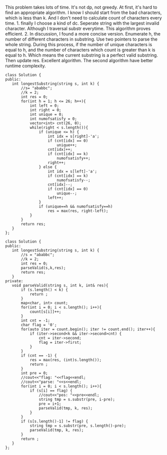 This problem takes lots of time. It's not dp, not greedy. At first, it's hard to find an appropriate algorithm. I know I should start from
the bad characters, which is less than k. And I don't need to calculate count of characters every time. 1. finally I choose a kind of 
dc. Seperate string with the largest invalid character. Although I traversal substr everytime. This algorithm proves efficient. 2. In discussion, 
I found a more concise version. Enumerate h, the number of different characters in substring. Use two pointers to parse the whole string.
During this process, if the number of unique characters is equal to h, and the number of characters which count is greater than k is equal to
 h. Which means the current substring is a perfect valid substring. Then update res. Excellent algorithm. The second algorithm have better runtime
 complexity.
 ```
 class Solution {
public:
    int longestSubstring(string s, int k) {
        //s= "ababbc";
        //k = 2;
        int res = 0;
        for(int h = 1; h <= 26; h++){
            int left = 0;
            int right = 0;
            int unique = 0;
            int numofsatisfy = 0;
            vector<int> cnt(26, 0);
            while(right < s.length()){
                if (unique <= h) {
                    int idx = s[right]-'a';
                    if (cnt[idx] == 0) 
                        unique++;
                    cnt[idx]++;
                    if (cnt[idx] == k) 
                        numofsatisfy++;
                    right++;
                } else {
                    int idx = s[left]-'a';
                    if (cnt[idx] == k) 
                        numofsatisfy--;
                    cnt[idx]--;
                    if (cnt[idx] == 0) 
                        unique--;
                    left++;
                }
                if (unique==h && numofsatisfy==h) 
                    res = max(res, right-left);
            }
        }
        return res;
    }
};
 ```
 ```
 class Solution {
public:
    int longestSubstring(string s, int k) {
        //s = "ababbc";
        //k = 2;
        int res = 0;
        parseValid(s,k,res);
        return res;
    }
private:
    void parseValid(string s, int k, int& res){
        if (s.length() < k) {
            return ;
        }
        map<char, int> count;
        for(int i = 0; i < s.length(); i++){
            count[s[i]]++;
        }
        int cnt = -1;
        char flag = '0';
        for(auto iter = count.begin(); iter != count.end(); iter++){
            if (iter->second<k && iter->second>cnt) {
                cnt = iter->second;
                flag = iter->first;
            }
        }
        if (cnt == -1) {
            res = max(res, (int)s.length());
            return ;
        }
        int pre = 0;
        //cout<<"flag: "<<flag<<endl;
        //cout<<"parse: "<<s<<endl;
        for(int i = 0; i < s.length(); i++){
            if (s[i] == flag) {
                //cout<<"pos: "<<pre<<endl;
                string tmp = s.substr(pre, i-pre);
                pre = i+1;
                parseValid(tmp, k, res);
            }
        }
        if (s[s.length()-1] != flag) {
            string tmp = s.substr(pre, s.length()-pre);
            parseValid(tmp, k, res);
        }
        return ;
    }
};
 ```
